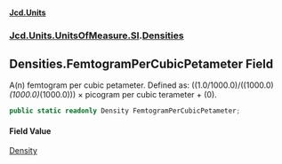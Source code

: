 #### [Jcd.Units](index.md 'index')
### [Jcd.Units.UnitsOfMeasure.SI](Jcd.Units.UnitsOfMeasure.SI.md 'Jcd.Units.UnitsOfMeasure.SI').[Densities](Densities.md 'Jcd.Units.UnitsOfMeasure.SI.Densities')

## Densities.FemtogramPerCubicPetameter Field

A(n) femtogram per cubic petameter. Defined as: ((1.0/1000.0)/((1000.0)*(1000.0)*(1000.0))) × picogram per cubic terameter + (0).

```csharp
public static readonly Density FemtogramPerCubicPetameter;
```

#### Field Value
[Density](Density.md 'Jcd.Units.UnitTypes.Density')